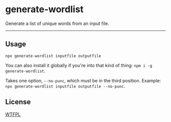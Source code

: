 # generate-wordlist

Generate a list of unique words from an input file.

--------

## Usage

`npx generate-wordlist inputfile outputfile`

You can also install it globally if you're into that kind of thing: `npm i -g
generate-wordlist`.

Takes one option, `--no-punc`, which must be in the third position. Example:
`npx generate-wordlist inputfile outputfile --no-punc`.

## License

[WTFPL](./LICENSE.md)
